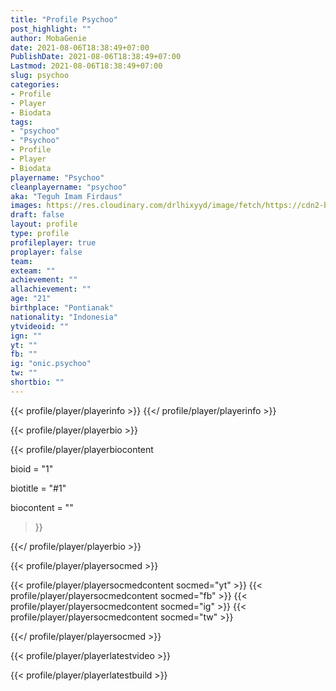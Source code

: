 ```yaml
---
title: "Profile Psychoo"
post_highlight: ""
author: MobaGenie
date: 2021-08-06T18:38:49+07:00
PublishDate: 2021-08-06T18:38:49+07:00
Lastmod: 2021-08-06T18:38:49+07:00
slug: psychoo
categories: 
- Profile 
- Player
- Biodata
tags: 
- "psychoo"
- "Psychoo"
- Profile 
- Player
- Biodata
playername: "Psychoo"
cleanplayername: "psychoo"
aka: "Teguh Imam Firdaus"
images: https://res.cloudinary.com/drlhixyyd/image/fetch/https://cdn2-build.mobagenie.my.id/p/images/banner/player/full/psychoo.jpg
draft: false
layout: profile
type: profile
profileplayer: true
proplayer: false
team: 
exteam: "" 
achievement: ""
allachievement: ""
age: "21"
birthplace: "Pontianak"
nationality: "Indonesia"
ytvideoid: ""
ign: ""
yt: ""
fb: ""
ig: "onic.psychoo"
tw: ""
shortbio: ""
---
```


{{< profile/player/playerinfo >}} {{</ profile/player/playerinfo >}}

{{< profile/player/playerbio >}}

{{< profile/player/playerbiocontent 

bioid = "1" 

biotitle = "#1" 

biocontent = ""

>}}

{{</ profile/player/playerbio >}}
 
{{< profile/player/playersocmed >}}

{{< profile/player/playersocmedcontent socmed="yt" >}} 
{{< profile/player/playersocmedcontent socmed="fb" >}} 
{{< profile/player/playersocmedcontent socmed="ig" >}} 
{{< profile/player/playersocmedcontent socmed="tw" >}} 

{{</ profile/player/playersocmed >}}

{{< profile/player/playerlatestvideo >}}

{{< profile/player/playerlatestbuild >}}